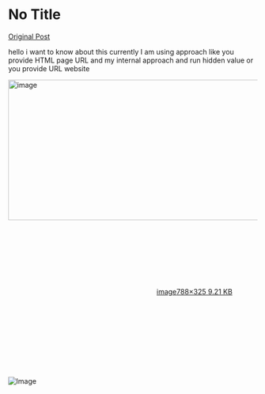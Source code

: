 # No Title

[Original Post](https://discourse.onlinedegree.iitm.ac.in/t/169029/234)

<p>hello i want to know about this currently I am using approach like you provide HTML page URL and my internal approach and run hidden value or you provide URL website</p>
<p><div class="lightbox-wrapper"><a class="lightbox" href="https://europe1.discourse-cdn.com/flex013/uploads/iitm/original/3X/2/3/23abb4f175b7f92848319f114c914802eeef968b.png" data-download-href="/uploads/short-url/55yAG8Ne8NHxKNczE3gySt721Gr.png?dl=1" title="image" rel="noopener nofollow ugc"><img src="https://europe1.discourse-cdn.com/flex013/uploads/iitm/original/3X/2/3/23abb4f175b7f92848319f114c914802eeef968b.png" alt="image" data-base62-sha1="55yAG8Ne8NHxKNczE3gySt721Gr" width="690" height="284" data-dominant-color="F5F6F8"><div class="meta"><svg class="fa d-icon d-icon-far-image svg-icon" aria-hidden="true"><use href="#far-image"></use></svg><span class="filename">image</span><span class="informations">788×325 9.21 KB</span><svg class="fa d-icon d-icon-discourse-expand svg-icon" aria-hidden="true"><use href="#discourse-expand"></use></svg></div></a></div></p>

![Image](https://europe1.discourse-cdn.com/flex013/uploads/iitm/original/3X/2/3/23abb4f175b7f92848319f114c914802eeef968b.png)